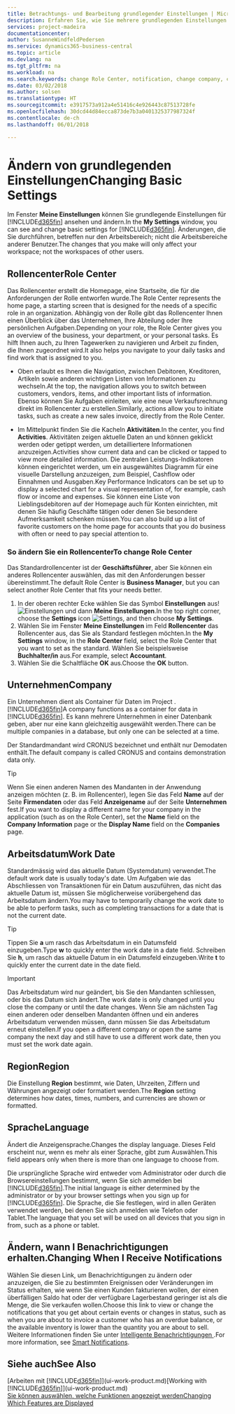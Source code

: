 ```yaml
---
title: Betrachtungs- und Bearbeitung grundlegender Einstellungen | Microsoft Docs
description: Erfahren Sie, wie Sie mehrere grundlegenden Einstellungen einrichten, zum Beispiel im Rollencenter, im Unternehmen oder im Arbeitsdatum.
services: project-madeira
documentationcenter: 
author: SusanneWindfeldPedersen
ms.service: dynamics365-business-central
ms.topic: article
ms.devlang: na
ms.tgt_pltfrm: na
ms.workload: na
ms.search.keywords: change Role Center, notification, change company, change work date
ms.date: 03/02/2018
ms.author: solsen
ms.translationtype: HT
ms.sourcegitcommit: e3917573a912a4e51416c4e926443c87513728fe
ms.openlocfilehash: 30dcd44d84ecca873de7b3a0401325377987324f
ms.contentlocale: de-ch
ms.lasthandoff: 06/01/2018

---
```

# <a name="changing-basic-settings"></a><span data-ttu-id="f8e31-103">Ändern von grundlegenden Einstellungen</span><span class="sxs-lookup"><span data-stu-id="f8e31-103">Changing Basic Settings</span></span>
<span data-ttu-id="f8e31-104">Im Fenster **Meine Einstellungen** können Sie grundlegende Einstellungen für [!INCLUDE[d365fin](includes/d365fin_md.md)] ansehen und ändern.</span><span class="sxs-lookup"><span data-stu-id="f8e31-104">In the **My Settings** window, you can see and change basic settings for [!INCLUDE[d365fin](includes/d365fin_md.md)].</span></span> <span data-ttu-id="f8e31-105">Änderungen, die Sie durchführen, betreffen nur den Arbeitsbereich; nicht die Arbeitsbereiche anderer Benutzer.</span><span class="sxs-lookup"><span data-stu-id="f8e31-105">The changes that you make will only affect your workspace; not the workspaces of other users.</span></span>  

## <a name="role-center"></a><span data-ttu-id="f8e31-106">Rollencenter</span><span class="sxs-lookup"><span data-stu-id="f8e31-106">Role Center</span></span>
<span data-ttu-id="f8e31-107">Das Rollencenter erstellt die Homepage, eine Startseite, die für die Anforderungen der Rolle entworfen wurde.</span><span class="sxs-lookup"><span data-stu-id="f8e31-107">The Role Center represents the home page, a starting screen that is designed for the needs of a specific role in an organization.</span></span> <span data-ttu-id="f8e31-108">Abhängig von der Rolle gibt das Rollencenter Ihnen einen Überblick über das Unternehmen, Ihre Abteilung oder Ihre persönlichen Aufgaben.</span><span class="sxs-lookup"><span data-stu-id="f8e31-108">Depending on your role, the Role Center gives you an overview of the business, your department, or your personal tasks.</span></span> <span data-ttu-id="f8e31-109">Es hilft Ihnen auch, zu Ihren Tagewerken zu navigieren und Arbeit zu finden, die Ihnen zugeordnet wird.</span><span class="sxs-lookup"><span data-stu-id="f8e31-109">It also helps you navigate to your daily tasks and find work that is assigned to you.</span></span>

-   <span data-ttu-id="f8e31-110">Oben erlaubt es Ihnen die Navigation, zwischen Debitoren, Kreditoren, Artikeln sowie anderen wichtigen Listen von Informationen zu wechseln.</span><span class="sxs-lookup"><span data-stu-id="f8e31-110">At the top, the navigation allows you to switch between customers, vendors, items, and other important lists of information.</span></span> <span data-ttu-id="f8e31-111">Ebenso können Sie Aufgaben einleiten, wie eine neue Verkaufsrechnung direkt im Rollencenter zu erstellen.</span><span class="sxs-lookup"><span data-stu-id="f8e31-111">Similarly, actions allow you to initiate tasks, such as create a new sales invoice, directly from the Role Center.</span></span>

-   <span data-ttu-id="f8e31-112">Im Mittelpunkt finden Sie die Kacheln **Aktivitäten**.</span><span class="sxs-lookup"><span data-stu-id="f8e31-112">In the center, you find **Activities**.</span></span> <span data-ttu-id="f8e31-113">Aktivitäten zeigen aktuelle Daten an und können geklickt werden oder getippt werden, um detailliertere Informationen anzuzeigen.</span><span class="sxs-lookup"><span data-stu-id="f8e31-113">Activities show current data and can be clicked or tapped to view more detailed information.</span></span> <span data-ttu-id="f8e31-114">Die zentralen Leistungs-Indikatoren können eingerichtet werden, um ein ausgewähltes Diagramm für eine visuelle Darstellung anzuzeigen, zum Beispiel, Cashflow oder Einnahmen und Ausgaben.</span><span class="sxs-lookup"><span data-stu-id="f8e31-114">Key Performance Indicators can be set up to display a selected chart for a visual representation of, for example, cash flow or income and expenses.</span></span> <span data-ttu-id="f8e31-115">Sie können eine Liste von Lieblingsdebitoren auf der Homepage auch für Konten einrichten, mit denen Sie häufig Geschäfte tätigen oder denen Sie besondere Aufmerksamkeit schenken müssen.</span><span class="sxs-lookup"><span data-stu-id="f8e31-115">You can also build up a list of favorite customers on the home page for accounts that you do business with often or need to pay special attention to.</span></span>

### <a name="to-change-role-center"></a><span data-ttu-id="f8e31-116">So ändern Sie ein Rollencenter</span><span class="sxs-lookup"><span data-stu-id="f8e31-116">To change Role Center</span></span>
<span data-ttu-id="f8e31-117">Das Standardrollencenter ist der **Geschäftsführer**, aber Sie können ein anderes Rollencenter auswählen, das mit den Anforderungen besser übereinstimmt.</span><span class="sxs-lookup"><span data-stu-id="f8e31-117">The default Role Center is **Business Manager**, but you can select another Role Center that fits your needs better.</span></span>
1. <span data-ttu-id="f8e31-118">In der oberen rechter Ecke wählen Sie das Symbol **Einstellungen** aus! ![Einstellungen](media/ui-experience/settings_icon_small.png "Einstellungssymbol Rollencenter") und dann **Meine Einstellungen**.</span><span class="sxs-lookup"><span data-stu-id="f8e31-118">In the top right corner, choose the **Settings** icon ![Settings](media/ui-experience/settings_icon_small.png "Settings icon for role center"), and then choose **My Settings**.</span></span>
2. <span data-ttu-id="f8e31-119">Wählen Sie im Fenster **Meine Einstellungen** im Feld **Rollencenter** das Rollencenter aus, das Sie als Standard festlegen möchten.</span><span class="sxs-lookup"><span data-stu-id="f8e31-119">In the **My Settings** window, in the **Role Center** field, select the Role Center that you want to set as the standard.</span></span> <span data-ttu-id="f8e31-120">Wählen Sie beispielsweise **Buchhalter/in** aus.</span><span class="sxs-lookup"><span data-stu-id="f8e31-120">For example, select **Accountant**.</span></span>
3. <span data-ttu-id="f8e31-121">Wählen Sie die Schaltfläche **OK** aus.</span><span class="sxs-lookup"><span data-stu-id="f8e31-121">Choose the **OK** button.</span></span>

## <a name="company"></a><span data-ttu-id="f8e31-122">Unternehmen</span><span class="sxs-lookup"><span data-stu-id="f8e31-122">Company</span></span>
<span data-ttu-id="f8e31-123">Ein Unternehmen dient als Container für Daten im Project .[!INCLUDE[d365fin](includes/d365fin_md.md)]</span><span class="sxs-lookup"><span data-stu-id="f8e31-123">A company functions as a container for data in [!INCLUDE[d365fin](includes/d365fin_md.md)].</span></span> <span data-ttu-id="f8e31-124">Es kann mehrere Unternehmen in einer Datenbank geben, aber nur eine kann gleichzeitig ausgewählt werden.</span><span class="sxs-lookup"><span data-stu-id="f8e31-124">There can be multiple companies in a database, but only one can be selected at a time.</span></span>

<span data-ttu-id="f8e31-125">Der Standardmandant wird CRONUS bezeichnet und enthält nur Demodaten enthält.</span><span class="sxs-lookup"><span data-stu-id="f8e31-125">The default company is called CRONUS and contains demonstration data only.</span></span>

> [!TIP]  
>   <span data-ttu-id="f8e31-126">Wenn Sie einen anderen Namen des Mandanten in der Anwendung anzeigen möchten (z. B. im Rollencenter), legen Sie das Feld **Name** auf der Seite **Firmendaten** oder das Feld **Anzeigename** auf der Seite **Unternehmen** fest.</span><span class="sxs-lookup"><span data-stu-id="f8e31-126">If you want to display a different name for your company in the application (such as on the Role Center), set the **Name** field on the **Company Information** page or the **Display Name** field on the **Companies** page.</span></span>  

## <a name="work-date"></a><span data-ttu-id="f8e31-127">Arbeitsdatum</span><span class="sxs-lookup"><span data-stu-id="f8e31-127">Work Date</span></span>
<span data-ttu-id="f8e31-128">Standardmässig wird das aktuelle Datum (Systemdatum) verwendet.</span><span class="sxs-lookup"><span data-stu-id="f8e31-128">The default work date is usually today's date.</span></span> <span data-ttu-id="f8e31-129">Um Aufgaben wie das Abschliessen von Transaktionen für ein Datum auszuführen, das nicht das aktuelle Datum ist, müssen Sie möglicherweise vorübergehend das Arbeitsdatum ändern.</span><span class="sxs-lookup"><span data-stu-id="f8e31-129">You may have to temporarily change the work date to be able to perform tasks, such as completing transactions for a date that is not the current date.</span></span>

> [!TIP]  
>   <span data-ttu-id="f8e31-130">Tippen Sie **a** um rasch das Arbeitsdatum in ein Datumsfeld einzugeben.</span><span class="sxs-lookup"><span data-stu-id="f8e31-130">Type **w** to quickly enter the work date in a date field.</span></span> <span data-ttu-id="f8e31-131">Schreiben Sie **h**, um rasch das aktuelle Datum in ein Datumsfeld einzugeben.</span><span class="sxs-lookup"><span data-stu-id="f8e31-131">Write **t** to quickly enter the current date in the date field.</span></span>

> [!IMPORTANT]  
>   <span data-ttu-id="f8e31-132">Das Arbeitsdatum wird nur geändert, bis Sie den Mandanten schliessen, oder bis das Datum sich ändert.</span><span class="sxs-lookup"><span data-stu-id="f8e31-132">The work date is only changed until you close the company or until the date changes.</span></span> <span data-ttu-id="f8e31-133">Wenn Sie am nächsten Tag einen anderen oder denselben Mandanten öffnen und ein anderes Arbeitsdatum verwenden müssen, dann müssen Sie das Arbeitsdatum erneut einstellen.</span><span class="sxs-lookup"><span data-stu-id="f8e31-133">If you open a different company or open the same company the next day and still have to use a different work date, then you must set the work date again.</span></span>

## <a name="region"></a><span data-ttu-id="f8e31-134">Region</span><span class="sxs-lookup"><span data-stu-id="f8e31-134">Region</span></span>
<span data-ttu-id="f8e31-135">Die Einstellung **Region** bestimmt, wie Daten, Uhrzeiten, Ziffern und Währungen angezeigt oder formatiert werden.</span><span class="sxs-lookup"><span data-stu-id="f8e31-135">The **Region** setting determines how dates, times, numbers, and currencies are shown or formatted.</span></span>   


## <a name="language"></a><span data-ttu-id="f8e31-136">Sprache</span><span class="sxs-lookup"><span data-stu-id="f8e31-136">Language</span></span>
<span data-ttu-id="f8e31-137">Ändert die Anzeigensprache.</span><span class="sxs-lookup"><span data-stu-id="f8e31-137">Changes the display language.</span></span> <span data-ttu-id="f8e31-138">Dieses Feld erscheint nur, wenn es mehr als einer Sprache, gibt zum Auswählen.</span><span class="sxs-lookup"><span data-stu-id="f8e31-138">This field appears only when there is more than one language to choose from.</span></span> 

<span data-ttu-id="f8e31-139">Die ursprüngliche Sprache wird entweder vom Administrator oder durch die Browsereinstellungen bestimmt, wenn Sie sich anmelden bei [!INCLUDE[d365fin](includes/d365fin_md.md)].</span><span class="sxs-lookup"><span data-stu-id="f8e31-139">The initial language is either determined by the administrator or by your browser settings when you sign up for [!INCLUDE[d365fin](includes/d365fin_md.md)].</span></span> <span data-ttu-id="f8e31-140">Die Sprache, die Sie festlegen, wird in allen Geräten verwendet werden, bei denen Sie sich anmelden wie Telefon oder Tablet.</span><span class="sxs-lookup"><span data-stu-id="f8e31-140">The language that you set will be used on all devices that you sign in from, such as a phone or tablet.</span></span> 

## <a name="changing-when-i-receive-notifications"></a><span data-ttu-id="f8e31-141">Ändern, wann I Benachrichtigungen erhalten.</span><span class="sxs-lookup"><span data-stu-id="f8e31-141">Changing When I Receive Notifications</span></span>
<span data-ttu-id="f8e31-142">Wählen Sie diesen Link, um Benachrichtigungen zu ändern oder anzuzeigen, die Sie zu bestimmten Ereignissen oder Veränderungen im Status erhalten, wie wenn Sie einen Kunden fakturieren wollen, der einen überfälligen Saldo hat oder der verfügbare Lagerbestand geringer ist als die Menge, die Sie verkaufen wollen.</span><span class="sxs-lookup"><span data-stu-id="f8e31-142">Choose this link to view or change the notifications that you get about certain events or changes in status, such as when you are about to invoice a customer who has an overdue balance, or the available inventory is lower than the quantity you are about to sell.</span></span> <span data-ttu-id="f8e31-143">Weitere Informationen finden Sie unter [Intelligente Benachrichtigungen ](ui-smart-notifications.md).</span><span class="sxs-lookup"><span data-stu-id="f8e31-143">For more information, see [Smart Notifications](ui-smart-notifications.md).</span></span>

## <a name="see-also"></a><span data-ttu-id="f8e31-144">Siehe auch</span><span class="sxs-lookup"><span data-stu-id="f8e31-144">See Also</span></span>
<span data-ttu-id="f8e31-145">[Arbeiten mit [!INCLUDE[d365fin](includes/d365fin_md.md)]](ui-work-product.md)</span><span class="sxs-lookup"><span data-stu-id="f8e31-145">[Working with [!INCLUDE[d365fin](includes/d365fin_md.md)]](ui-work-product.md)</span></span>  
[<span data-ttu-id="f8e31-146">Sie können auswählen, welche Funktionen angezeigt werden</span><span class="sxs-lookup"><span data-stu-id="f8e31-146">Changing Which Features are Displayed</span></span>](ui-experiences.md)  

